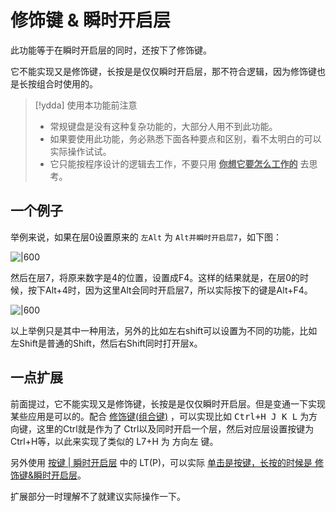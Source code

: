 # 修饰键 & 瞬时开启层

此功能等于在瞬时开启层的同时，还按下了修饰键。

它不能实现又是修饰键，长按是是仅仅瞬时开启层，那不符合逻辑，因为修饰键也是长按组合时使用的。

> [!ydda] 使用本功能前注意
> - 常规键盘是没有这种复杂功能的，大部分人用不到此功能。
> - 如果要使用此功能，务必熟悉下面各种要点和区别，看不太明白的可以实际操作试试。
> - 它只能按程序设计的逻辑去工作，不要只用 <u><b>你想它要怎么工作的</b></u> 去思考。


## 一个例子
举例来说，如果在层0设置原来的 `左Alt` 为 `Alt并瞬时开启层7`，如下图：

![|600](assets/layer-mods-01.png)

然后在层7，将原来数字是4的位置，设置成F4。这样的结果就是，在层0的时候，按下Alt+4时，因为这里Alt会同时开启层7，所以实际按下的键是Alt+F4。

![|600](assets/layer-mods-02.png)

以上举例只是其中一种用法，另外的比如左右shift可以设置为不同的功能，比如左Shift是普通的Shift，然后右Shift同时打开层x。

## 一点扩展

前面提过，它不能实现又是修饰键，长按是是仅仅瞬时开启层。但是变通一下实现某些应用是可以的。配合 [修饰键(组合键)](edit-keymap/mods-key.md) ，可以实现比如 <kbd>Ctrl+H J K L</kbd>  为方向键，这里的Ctrl就是作为了 Ctrl以及同时开启一个层，然后对应层设置按键为 Ctrl+H等，以此来实现了类似的 L7+H 为 方向左 键。

另外使用 [按键 | 瞬时开启层](edit-keymap/layer-tap-key.md) 中的 LT(P)，可以实际 <u>单击是按键，长按的时候是 修饰键&瞬时开启层</u>。

扩展部分一时理解不了就建议实际操作一下。